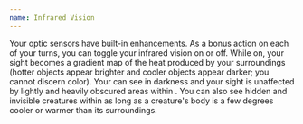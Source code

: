 ```yaml
---
name: Infrared Vision
---
```

Your optic sensors have built-in enhancements. As a bonus action on each of your turns, you can toggle your
infrared vision on or off. While on, your sight becomes a gradient map of the heat produced by your surroundings (hotter
objects appear brighter and cooler objects appear darker; you cannot discern color). Your can see in darkness
and your sight is unaffected by lightly and heavily obscured areas within <me-distance length="60" />. You can also
see hidden and invisible creatures within <me-distance length="60" /> as long as a creature's body is a
few degrees cooler or warmer than its surroundings.

